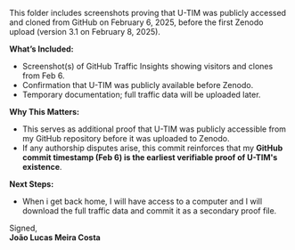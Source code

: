This folder includes screenshots proving that U-TIM was publicly accessed and cloned from GitHub on February 6, 2025, before the first Zenodo upload (version 3.1 on February 8, 2025). 

**What’s Included:**
- Screenshot(s) of GitHub Traffic Insights showing visitors and clones from Feb 6.
- Confirmation that U-TIM was publicly available before Zenodo.
- Temporary documentation; full traffic data will be uploaded later.

**Why This Matters:**
- This serves as additional proof that U-TIM was publicly accessible from my GitHub repository before it was uploaded to Zenodo.
- If any authorship disputes arise, this commit reinforces that my **GitHub commit timestamp (Feb 6) is the earliest verifiable proof of U-TIM's existence**.

**Next Steps:**
- When i get back home, I will have access to a computer and I will download the full traffic data and commit it as a secondary proof file.

Signed,  
**João Lucas Meira Costa** 
